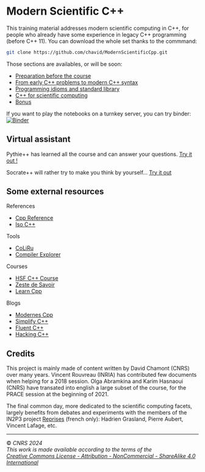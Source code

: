 
# Modern Scientific C++

This training material addresses modern scientific computing in C++, for people who already have some experience in legacy C++ programming (before C++ 11). You can download the whole set thanks to the commmand:

```sh
git clone https://github.com/chavid/ModernScientificCpp.git
```

Those sections are availables, or will be soon:
- [Preparation before the course](0-Preparation/README.md)
- [From early C++ problems to modern C++ syntax](1-ClassRoom/README.md)
- [Programming idioms and standard library](2-ClassRoom/README.md)
- [C++ for scientific computing](3-ClassRoom/README.md)
- [Bonus](4-Bonus/README.md)

If you want to play the notebooks on a turnkey server, you can try binder: [![Binder](https://mybinder.org/badge_logo.svg)](https://mybinder.org/v2/gh/chavid/ModernScientificCpp.git/HEAD)

## Virtual assistant

Pythie++ has learned all the course and can answer your questions. [Try it out !](https://app.corolair.com/student/tutor/6af69c2c-dbf1-43d3-8fad-3321257bb3fb/chat)

Socrate++ will rather try to make you think by yourself... [Try it out](https://app.corolair.com/student/tutor/764f718b-9238-45f4-bd00-e372f638d68b/chat)

## Some external resources

References
- [Cpp Reference](cppreference.com/)
- [Iso C++](https://isocpp.org/)

Tools
- [CoLiRu](http://coliru.stacked-crooked.com/)
- [Compiler Explorer](https://godbolt.org/)

Courses
- [HSF C++ Course](https://github.com/hsf-training/cpluspluscourse)
- [Zeste de Savoir](https://zestedesavoir.com/tutoriels/822/la-programmation-en-c-moderne/)
- [Learn Cpp](https://www.learncpp.com/)

Blogs
- [Modernes Cpp](http://modernescpp.com/)
- [Simplify C++](https://arne-mertz.de)
- [Fluent C++](https://www.fluentcpp.com/)
- [Hacking C++](https://hackingcpp.com/)

## Credits

This project is mainly made of content written by David Chamont (CNRS) over many years. Vincent Rouvreau (INRIA) has contributed few documents when helping for a 2018 session. Olga Abramkina and Karim Hasnaoui (CNRS) have transated into english a large subset of the course, for the PRACE session at the beginning of 2021.

The final common day, more dedicated to the scientific computing facets, largely benefits from debates and experiments with the members of the IN2P3 project [Reprises](https://reprises.in2p3.fr/) (french only): Hadrien Grasland, Pierre Aubert, Vincent Lafage, etc.

---
© *CNRS 2024*  
*This work is made available according to the terms of the*  
[*Creative Commons License - Attribution - NonCommercial - ShareAlike 4.0 International*](http://creativecommons.org/licenses/by-nc-sa/4.0/)

```python

```
